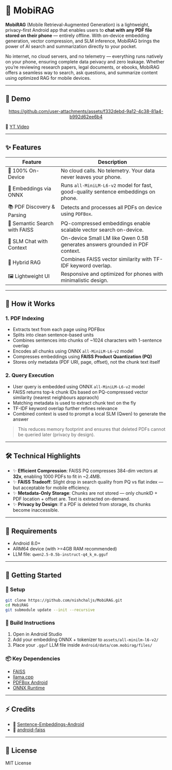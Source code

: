 # 📱 MobiRAG

**MobiRAG** (Mobile Retrieval-Augmented Generation) is a lightweight, privacy-first Android app that enables users to **chat with any PDF file stored on their phone** — entirely offline. With on-device embedding generation, vector compression, and SLM inference, MobiRAG brings the power of AI search and summarization directly to your pocket.

No internet, no cloud servers, and no telemetry — everything runs natively on your phone, ensuring complete data peivacy and zero leakage. Whether you’re reviewing research papers, legal documents, or ebooks, MobiRAG offers a seamless way to search, ask questions, and summarize content using optimized RAG for mobile devices.

---

## 🎥 Demo
<div align="center">

https://github.com/user-attachments/assets/f332debd-9a12-4c38-81a4-b992d62ee6b4

</div>

🔺️ [YT Video](https://youtube.com/shorts/8FJI6Fewlgc?feature=share)

---

## ✨ Features

| Feature                         | Description |
|----------------------------------|-------------|
| 🔐 100% On-Device                | No cloud calls. No telemetry. Your data never leaves your phone. |
| 🧠 Embeddings via ONNX          | Runs `all-MiniLM-L6-v2` model for fast, good-quality sentence embeddings on phone. |
| 📚 PDF Discovery & Parsing      | Detects and processes all PDFs on device using `PDFBox`. |
| 🔎 Semantic Search with FAISS   | PQ-compressed embeddings enable scalable vector search on-device. |
| 💬 SLM Chat with Context        | On-device Small LM like Qwen 0.5B generates answers grounded in PDF context. |
| 🔁 Hybrid RAG                   | Combines FAISS vector similarity with TF-IDF keyword overlap. |
| 🖼️ Lightweight UI              | Responsive and optimized for phones with minimalistic design. |

---

## 🚀 How it Works

### 1. PDF Indexing
- Extracts text from each page using PDFBox
- Splits into clean sentence-based units
- Combines sentences into chunks of ~1024 characters with 1-sentence overlap
- Encodes all chunks using ONNX `all-MiniLM-L6-v2` model
- Compresses embeddings using **FAISS Product Quantization (PQ)**
- Stores only metadata (PDF URI, page, offset), not the chunk text itself

### 2. Query Execution
- User query is embedded using ONNX `all-MiniLM-L6-v2` model
- FAISS returns top-k chunk IDs based on PQ-compressed vector similarity (nearest neighbours appraoch)
- Matching metadata is used to extract chunk text on the fly
- TF-IDF keyword overlap further refines relevance
- Combined context is used to prompt a local SLM (Qwen) to generate the answer

> This reduces memory footprint and ensures that deleted PDFs cannot be queried later (privacy by design).

---

## 🛠️ Technical Highlights

- ✨ **Efficient Compression**: FAISS PQ compresses 384-dim vectors at **32x**, enabling 1000 PDFs to fit in ~2.4MB.
- ✨ **FAISS Tradeoff**: Slight drop in search quality from PQ vs flat index — but acceptable for mobile efficiency.
- ✨ **Metadata-Only Storage**: Chunks are not stored — only chunkID + PDF location + offset are. Text is extracted on-demand.
- ✨ **Privacy by Design**: If a PDF is deleted from storage, its chunks become inaccessible.

---

## 🚨 Requirements

- Android 8.0+
- ARM64 device (with >=4GB RAM recommended)
- LLM file: `qwen2.5-0.5b-instruct-q4_k_m.gguf`

---

## 📆 Getting Started

### 🔧 Setup
```bash
git clone https://github.com/nishchaljs/MobiRAG.git
cd MobiRAG
git submodule update --init --recursive
```

### 📲 Build Instructions
1. Open in Android Studio
2. Add your embedding ONNX + tokenizer to `assets/all-minilm-l6-v2/`
3. Place your `.gguf` LLM file inside `Android/data/com.mobirag/files/`

### 📦 Key Dependencies
- [FAISS](https://github.com/facebookresearch/faiss)
- [llama.cpp](https://github.com/ggml-org/llama.cpp)
- [PDFBox Android](https://github.com/TomRoush/PdfBox-Android)
- [ONNX Runtime](https://onnxruntime.ai/)

---

## ⚡ Credits

- 🔗 [Sentence-Embeddings-Android](https://github.com/shubham0204/Sentence-Embeddings-Android)
- 🔗 [android-faiss](https://github.com/luojinlongjjj/android-faiss)

---

## 📄 License

MIT License

